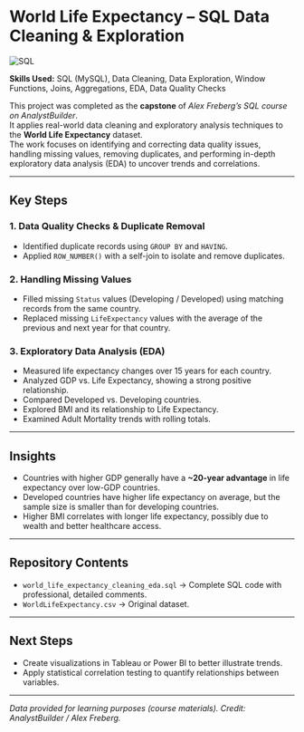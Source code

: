 # World Life Expectancy – SQL Data Cleaning & Exploration
![SQL](https://img.shields.io/badge/SQL-MySQL-blue?logo=mysql&logoColor=white)

**Skills Used:** SQL (MySQL), Data Cleaning, Data Exploration, Window Functions, Joins, Aggregations, EDA, Data Quality Checks

This project was completed as the **capstone** of *Alex Freberg’s SQL course on AnalystBuilder*.  
It applies real-world data cleaning and exploratory analysis techniques to the **World Life Expectancy** dataset.  
The work focuses on identifying and correcting data quality issues, handling missing values, removing duplicates, and performing in-depth exploratory data analysis (EDA) to uncover trends and correlations.

---

## Key Steps

### 1. Data Quality Checks & Duplicate Removal
- Identified duplicate records using `GROUP BY` and `HAVING`.
- Applied `ROW_NUMBER()` with a self-join to isolate and remove duplicates.

### 2. Handling Missing Values
- Filled missing `Status` values (Developing / Developed) using matching records from the same country.
- Replaced missing `LifeExpectancy` values with the average of the previous and next year for that country.

### 3. Exploratory Data Analysis (EDA)
- Measured life expectancy changes over 15 years for each country.
- Analyzed GDP vs. Life Expectancy, showing a strong positive relationship.
- Compared Developed vs. Developing countries.
- Explored BMI and its relationship to Life Expectancy.
- Examined Adult Mortality trends with rolling totals.

---

## Insights
- Countries with higher GDP generally have a **~20-year advantage** in life expectancy over low-GDP countries.
- Developed countries have higher life expectancy on average, but the sample size is smaller than for developing countries.
- Higher BMI correlates with longer life expectancy, possibly due to wealth and better healthcare access.

---

## Repository Contents
- `world_life_expectancy_cleaning_eda.sql` → Complete SQL code with professional, detailed comments.
- `WorldLifeExpectancy.csv` → Original dataset.

---

## Next Steps
- Create visualizations in Tableau or Power BI to better illustrate trends.
- Apply statistical correlation testing to quantify relationships between variables.

---

*Data provided for learning purposes (course materials). Credit: AnalystBuilder / Alex Freberg.*

